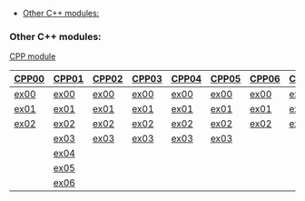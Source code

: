 - [Other C++ modules:](#other-c-modules)

### Other C++ modules:

[CPP module](https://github.com/KenWR/CppStudy/tree/master/42seoul)

[CPP00](https://github.com/KenWR/CppStudy/tree/master/42seoul/cpp00) | [CPP01](https://github.com/KenWR/CppStudy/tree/master/42seoul/cpp01) | [CPP02](https://github.com/KenWR/CppStudy/tree/master/42seoul/cpp02) | [CPP03](https://github.com/KenWR/CppStudy/tree/master/42seoul/cpp03) | [CPP04](https://github.com/KenWR/CppStudy/tree/master/42seoul/cpp04) | [CPP05](https://github.com/KenWR/CppStudy/tree/master/42seoul/cpp05) | [CPP06](https://github.com/KenWR/CppStudy/tree/master/42seoul/cpp06) | [CPP07](https://github.com/KenWR/CppStudy/tree/master/42seoul/cpp07) | [CPP08](https://github.com/KenWR/CppStudy/tree/master/42seoul/cpp08) | [CPP09](https://github.com/KenWR/CppStudy/tree/master/42seoul/cpp09) |
-------------|-------------|-------------|-------------|-------------|-------------|-------------|-------------|-------------|-------------|
[ex00](https://github.com/KenWR/CppStudy/tree/master/42seoul/cpp00/ex00) | [ex00](https://github.com/KenWR/CppStudy/tree/master/42seoul/cpp01/ex00) | [ex00](https://github.com/KenWR/CppStudy/tree/master/42seoul/cpp02/ex00) | [ex00](https://github.com/KenWR/CppStudy/tree/master/42seoul/cpp03/ex00) | [ex00](https://github.com/KenWR/CppStudy/tree/master/42seoul/cpp04/ex00) | [ex00](https://github.com/KenWR/CppStudy/tree/master/42seoul/cpp05/ex00) | [ex00](https://github.com/KenWR/CppStudy/tree/master/42seoul/cpp06/ex00) | [ex00](https://github.com/KenWR/CppStudy/tree/master/42seoul/cpp07/ex00) | [ex00](https://github.com/KenWR/CppStudy/tree/master/42seoul/cpp08/ex00) | [ex00](https://github.com/KenWR/CppStudy/tree/master/42seoul/cpp09/ex00) |
[ex01](https://github.com/KenWR/CppStudy/tree/master/42seoul/cpp00/ex01) | [ex01](https://github.com/KenWR/CppStudy/tree/master/42seoul/cpp01/ex01) | [ex01](https://github.com/KenWR/CppStudy/tree/master/42seoul/cpp02/ex01) | [ex01](https://github.com/KenWR/CppStudy/tree/master/42seoul/cpp03/ex01) | [ex01](https://github.com/KenWR/CppStudy/tree/master/42seoul/cpp04/ex01) | [ex01](https://github.com/KenWR/CppStudy/tree/master/42seoul/cpp05/ex01) | [ex01](https://github.com/KenWR/CppStudy/tree/master/42seoul/cpp06/ex01) | [ex01](https://github.com/KenWR/CppStudy/tree/master/42seoul/cpp07/ex01) | [ex01](https://github.com/KenWR/CppStudy/tree/master/42seoul/cpp08/ex01) | [ex01](https://github.com/KenWR/CppStudy/tree/master/42seoul/cpp09/ex01) |
[ex02](https://github.com/KenWR/CppStudy/tree/master/42seoul/cpp00/ex02) | [ex02](https://github.com/KenWR/CppStudy/tree/master/42seoul/cpp01/ex02) | [ex02](https://github.com/KenWR/CppStudy/tree/master/42seoul/cpp02/ex02) | [ex02](https://github.com/KenWR/CppStudy/tree/master/42seoul/cpp03/ex02) | [ex02](https://github.com/KenWR/CppStudy/tree/master/42seoul/cpp04/ex02) | [ex02](https://github.com/KenWR/CppStudy/tree/master/42seoul/cpp05/ex02) | [ex02](https://github.com/KenWR/CppStudy/tree/master/42seoul/cpp06/ex02) | [ex02](https://github.com/KenWR/CppStudy/tree/master/42seoul/cpp07/ex02) | [ex02](https://github.com/KenWR/CppStudy/tree/master/42seoul/cpp08/ex02) | [ex02](https://github.com/KenWR/CppStudy/tree/master/42seoul/cpp09/ex02) |
| | [ex03](https://github.com/KenWR/CppStudy/tree/master/42seoul/cpp01/ex03) | [ex03](https://github.com/KenWR/CppStudy/tree/master/42seoul/cpp02/ex03) | [ex03](https://github.com/KenWR/CppStudy/tree/master/42seoul/cpp03/ex03) | [ex03](https://github.com/KenWR/CppStudy/tree/master/42seoul/cpp04/ex03) | [ex03](https://github.com/KenWR/CppStudy/tree/master/42seoul/cpp05/ex03) | | | | |
| | [ex04](https://github.com/KenWR/CppStudy/tree/master/42seoul/cpp01/ex04) | | | | | | | | |
| | [ex05](https://github.com/KenWR/CppStudy/tree/master/42seoul/cpp01/ex05) | | | | | | | | |
| | [ex06](https://github.com/KenWR/CppStudy/tree/master/42seoul/cpp01/ex06) | | | | | | | | |
